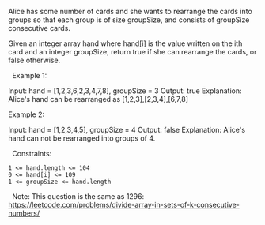 Alice has some number of cards and she wants to rearrange the cards into groups so that each group is of size groupSize, and consists of groupSize consecutive cards.

Given an integer array hand where hand[i] is the value written on the ith card and an integer groupSize, return true if she can rearrange the cards, or false otherwise.

 
Example 1:

Input: hand = [1,2,3,6,2,3,4,7,8], groupSize = 3
Output: true
Explanation: Alice's hand can be rearranged as [1,2,3],[2,3,4],[6,7,8]


Example 2:

Input: hand = [1,2,3,4,5], groupSize = 4
Output: false
Explanation: Alice's hand can not be rearranged into groups of 4.



 
Constraints:


	1 <= hand.length <= 104
	0 <= hand[i] <= 109
	1 <= groupSize <= hand.length


 
Note: This question is the same as 1296: https://leetcode.com/problems/divide-array-in-sets-of-k-consecutive-numbers/
